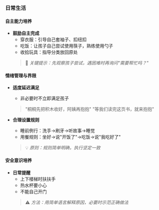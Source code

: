 
### 日常生活
#### 自主能力培养
- **鼓励自主完成**
  - 穿衣服：引导自己套袖子、扣纽扣
  - 吃饭：让孩子自己尝试使用筷子，熟练使用勺子
  - 收拾玩具：指导分类放回原处
  > 🔑 *关键提示：先观察孩子尝试，遇困难时再询问"需要帮忙吗？"*

#### 情绪管理与界限
- **适度延迟满足**
  - 非必要时不立即满足孩子
  > "桐桐先把积木收好，阿姨再抱抱"
  > "等我们读完这页书，就来抱抱"
  
- **合理设置规则**
  - 睡前例行：洗手→刷牙→听故事→睡觉
  - 用餐规则：坐好→说"开饭了"→吃饭→说"我吃好了"
  > 💡 *原则：规则简单明确，执行坚定一致*

#### 安全意识培养
- **日常提醒**
  - 上下楼梯时扶扶手
  - 热水杯要小心
  - 不能自己开门
  > ⚠️ *方法：用简单语言解释原因，必要时示范正确做法*
